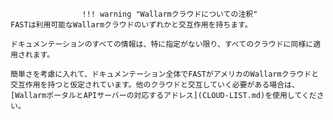 					!!! warning "Wallarmクラウドについての注釈"
    FASTは利用可能なWallarmクラウドのいずれかと交互作用を持ちます。

    ドキュメンテーションのすべての情報は、特に指定がない限り、すべてのクラウドに同様に適用されます。

    簡単さを考慮に入れて、ドキュメンテーション全体でFASTがアメリカのWallarmクラウドと交互作用を持つと仮定されています。他のクラウドと交互していく必要がある場合は、[WallarmポータルとAPIサーバーの対応するアドレス](CLOUD-LIST.md)を使用してください。